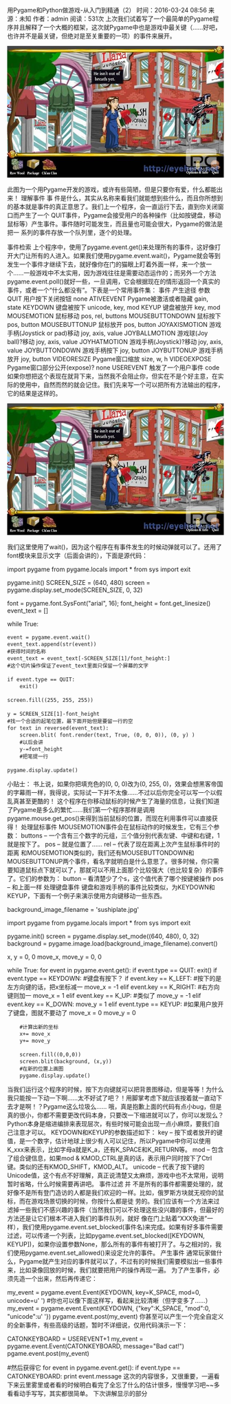用Pygame和Python做游戏-从入门到精通（2）
时间：2016-03-24 08:56 来源：未知 作者：admin 阅读：531次
上次我们试着写了一个最简单的Pygame程序并且解释了一个大概的框架，这次就Pygame中也是游戏中最关键（……好吧，也许并不是最关键，但绝对是至关重要的一项）的事件来展开。

![](images/2-1.jpg)

此图为一个用Pygame开发的游戏，或许有些简陋，但是只要你有爱，什么都能出来！
理解事件
事 件是什么，其实从名称来看我们就能想到些什么，而且你所想到的基本就是事件的真正意思了。我们上一个程序，会一直运行下去，直到你关闭窗口而产生了一个 QUIT事件，Pygame会接受用户的各种操作（比如按键盘，移动鼠标等）产生事件。事件随时可能发生，而且量也可能会很大，Pygame的做法是把一 系列的事件存放一个队列里，逐个的处理。
 
事件检索
上个程序中，使用了pygame.event.get()来处理所有的事件，这好像打开大门让所有的人进入。如果我们使用pygame.event.wait()，Pygame就会等到发生一个事件才继续下去，就好像你在门的猫眼上盯着外面一样，来一个放一个……一般游戏中不太实用，因为游戏往往是需要动态运作的；而另外一个方法pygame.event.poll()就好一些，一旦调用，它会根据现在的情形返回一个真实的事件，或者一个“什么都没有”。下表是一个常用事件集：
事件	产生途径	参数
QUIT	用户按下关闭按钮	none
ATIVEEVENT	Pygame被激活或者隐藏	gain, state
KEYDOWN	键盘被按下	unicode, key, mod
KEYUP	键盘被放开	key, mod
MOUSEMOTION	鼠标移动	pos, rel, buttons
MOUSEBUTTONDOWN	鼠标按下	pos, button
MOUSEBUTTONUP	鼠标放开	pos, button
JOYAXISMOTION	游戏手柄(Joystick or pad)移动	joy, axis, value
JOYBALLMOTION	游戏球(Joy ball)?移动	joy, axis, value
JOYHATMOTION	游戏手柄(Joystick)?移动	joy, axis, value
JOYBUTTONDOWN	游戏手柄按下	joy, button
JOYBUTTONUP	游戏手柄放开	joy, button
VIDEORESIZE	Pygame窗口缩放	size, w, h
VIDEOEXPOSE	Pygame窗口部分公开(expose)?	none
USEREVENT	触发了一个用户事件	code
如果你想把这个表现在就背下来，当然我不会阻止你，但实在不是个好主意，在实际的使用中，自然而然的就会记住。我们先来写一个可以把所有方法输出的程序，它的结果是这样的。

![](images/2-1.jpg)

我们这里使用了wait()，因为这个程序在有事件发生的时候动弹就可以了。还用了font模块来显示文字（后面会讲的），下面是源代码：

import pygame
from pygame.locals import *
from sys import exit
 
pygame.init()
SCREEN_SIZE = (640, 480)
screen = pygame.display.set_mode(SCREEN_SIZE, 0, 32)
 
font = pygame.font.SysFont("arial", 16);
font_height = font.get_linesize()
event_text = []
 
while True:
 
    event = pygame.event.wait()
    event_text.append(str(event))
    #获得时间的名称
    event_text = event_text[-SCREEN_SIZE[1]/font_height:]
    #这个切片操作保证了event_text里面只保留一个屏幕的文字
 
    if event.type == QUIT:
        exit()
 
    screen.fill((255, 255, 255))
 
    y = SCREEN_SIZE[1]-font_height
    #找一个合适的起笔位置，最下面开始但是要留一行的空
    for text in reversed(event_text):
        screen.blit( font.render(text, True, (0, 0, 0)), (0, y) )
        #以后会讲
        y-=font_height
        #把笔提一行
 
    pygame.display.update()
小贴士： 
书上说，如果你把填充色的(0, 0, 0)改为(0, 255, 0)，效果会想黑客帝国的字幕雨一样，我得说，实际试一下并不太像……不过以后你完全可以写一个以假乱真甚至更酷的！
这个程序在你移动鼠标的时候产生了海量的信息，让我们知道了Pygame是多么的繁忙……我们第一个程序那样是调用pygame.mouse.get_pos()来得到当前鼠标的位置，而现在利用事件可以直接获得！
处理鼠标事件
MOUSEMOTION事件会在鼠标动作的时候发生，它有三个参数：
buttons – 一个含有三个数字的元组，三个值分别代表左键、中键和右键，1就是按下了。
pos – 就是位置了……
rel – 代表了现在距离上次产生鼠标事件时的距离
和MOUSEMOTION类似的，我们还有MOUSEBUTTONDOWN和MOUSEBUTTONUP两个事件，看名字就明白是什么意思了。很多时候，你只需要知道鼠标点下就可以了，那就可以不用上面那个比较强大（也比较复杂）的事件了。它们的参数为：
button – 看清楚少了个s，这个值代表了哪个按键被操作
pos – 和上面一样
处理键盘事件
键盘和游戏手柄的事件比较类似，为KEYDOWN和KEYUP，下面有一个例子来演示使用方向键移动一些东西。

background_image_filename = 'sushiplate.jpg'
 
import pygame
from pygame.locals import *
from sys import exit
 
pygame.init()
screen = pygame.display.set_mode((640, 480), 0, 32)
background = pygame.image.load(background_image_filename).convert()
 
x, y = 0, 0
move_x, move_y = 0, 0
 
while True:
    for event in pygame.event.get():
        if event.type == QUIT:
           exit()
        if event.type == KEYDOWN:
            #键盘有按下？
            if event.key == K_LEFT:
                #按下的是左方向键的话，把x坐标减一
                move_x = -1
            elif event.key == K_RIGHT:
                #右方向键则加一
                move_x = 1
            elif event.key == K_UP:
                #类似了
                move_y = -1
            elif event.key == K_DOWN:
                move_y = 1
        elif event.type == KEYUP:
            #如果用户放开了键盘，图就不要动了
            move_x = 0
            move_y = 0
 
        #计算出新的坐标
        x+= move_x
        y+= move_y
 
        screen.fill((0,0,0))
        screen.blit(background, (x,y))
        #在新的位置上画图
        pygame.display.update()
当我们运行这个程序的时候，按下方向键就可以把背景图移动，但是等等！为什么我只能按一下动一下啊……太不好试了吧？！用脚掌考虑下就应该按着就一直动下去才是啊！？Pygame这么垃圾么……
哦，真是抱歉上面的代码有点小bug，但是真的很小，你都不需要更改代码本身，只要改一下缩进就可以了，你可以发现么？Python本身是缩进编排来表现层次，有些时候可能会出现一点小麻烦，要我们自己注意才可以。
KEYDOWN和KEYUP的参数描述如下：
key – 按下或者放开的键值，是一个数字，估计地球上很少有人可以记住，所以Pygame中你可以使用K_xxx来表示，比如字母a就是K_a，还有K_SPACE和K_RETURN等。
mod – 包含了组合键信息，如果mod & KMOD_CTRL是真的话，表示用户同时按下了Ctrl键。类似的还有KMOD_SHIFT，KMOD_ALT。
unicode – 代表了按下键的Unicode值，这个有点不好理解，真正说清楚又太麻烦，游戏中也不太常用，说明暂时省略，什么时候需要再讲吧。
事件过滤
并 不是所有的事件都需要处理的，就好像不是所有登门造访的人都是我们欢迎的一样。比如，俄罗斯方块就无视你的鼠标，而在游戏场景切换的时候，你按什么都是徒 劳的。我们应该有一个方法来过滤掉一些我们不感兴趣的事件（当然我们可以不处理这些没兴趣的事件，但最好的方法还是让它们根本不进入我们的事件队列，就好 像在门上贴着“XXX免进”一样），我们使用pygame.event.set_blocked(事件名)来完成。如果有好多事件需要过滤，可以传递一个列表，比如pygame.event.set_blocked([KEYDOWN, KEYUP])，如果你设置参数None，那么所有的事件有被打开了。与之相对的，我们使用pygame.event.set_allowed()来设定允许的事件。
产生事件
通常玩家做什么，Pygame就产生对应的事件就可以了，不过有的时候我们需要模拟出一些事件来，比如录像回放的时候，我们就要把用户的操作再现一遍。
为了产生事件，必须先造一个出来，然后再传递它：

my_event = pygame.event.Event(KEYDOWN, key=K_SPACE, mod=0, unicode=u' ')
#你也可以像下面这样写，看起来比较清晰（但字变多了……）
my_event = pygame.event.Event(KEYDOWN, {"key":K_SPACE, "mod":0, "unicode":u' '})
pygame.event.post(my_event)
你甚至可以产生一个完全自定义的全新事件，有些高级的话题，暂时不详细说，仅用代码演示一下：

CATONKEYBOARD = USEREVENT+1
my_event = pygame.event.Event(CATONKEYBOARD, message="Bad cat!")
pgame.event.post(my_event)
 
#然后获得它
for event in pygame.event.get():
    if event.type == CATONKEYBOARD:
        print event.message
这次的内容很多，又很重要，一遍看下来云里雾里或者看的时候明白看完了全忘了什么的估计很多，慢慢学习吧~~多看看动手写写，其实都很简单。
下次讲解显示的部分
